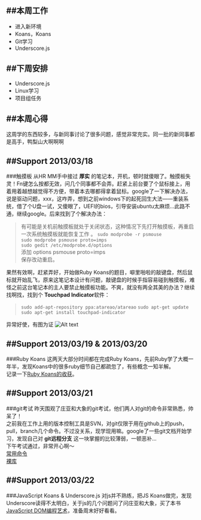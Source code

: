 ##本周工作
---
- 进入新环境
- Koans，Koans
- Git学习
- Underscore.js

##下周安排
---
- Underscore.js
- Linux学习
- 项目组任务

##本周心得
---
这周学的东西较多，与新同事讨论了很多问题，感觉非常充实。同一批的新同事都是高手，鸭梨山大啊啊啊

##Support 2013/03/18
---
###触摸板
从HR MM手中接过 **厚实** 的笔记本，开机，顿时就傻眼了。触摸板失灵！Fn键怎么按都无效，问几个同事都不会弄。赶紧上前台要了个鼠标接上，用着用着越想越觉得不方便，带着本去哪都得拿着鼠标。google了一下解决办法，说是驱动问题，xxx，这咋弄，想到之前windows下的起死回生大法——重装系统，借了个U盘一试，又傻眼了，UEFI的bios，引导安装ubuntu太麻烦...此路不通，继续google。后来找到了个解决办法：
> 有可能是关机前触摸板就处于关闭状态，这种情况下先打开触摸板，再重启一次系统触摸板就能恢复工作 。 
`sudo modprobe -r psmouse`  
`sudo modprobe psmouse proto=imps`  
`sudo gedit /etc/modprobe.d/options`  
添加 options psmouse proto=imps  
保存改动重启。

果然有效啊，赶紧弄好，开始做Ruby Koans的题目，噼里啪啦的敲键盘，然后鼠标就开始乱飞，原来这笔记本设计有问题，敲键盘的时候手指容易碰到触摸板，难怪之前这台笔记本的主人要禁止触摸板功能。不爽，就没有两全其美的办法？继续找啊找，找到个 **Touchpad Indicator**软件：
> `sudo add-apt-repository ppa:atareao/atareao` 
`sudo apt-get update`  
`sudo apt-get install touchpad-indicator `

异常好使，有图为证
![Alt text](http://pic.55.la/upload/temp/2013/03/24/13/100004590535864.jpg)

##Support 2013/03/19 & 2013/03/20
---
###Ruby Koans
这两天大部分时间都在完成Ruby Koans，先前Ruby学了大概一年半，发现Koans中的很多ruby细节自己都疏忽了，有些概念一知半解。  
记录一下[Ruby Koans的收获](https://github.com/NaixSpirit/wiki/blob/master/ruby-koans.md)。


##Support 2013/03/21
---
###git考试
昨天围观了庄亚和大象的git考试，他们两人对git的命令非常熟悉，帅呆了！  
之前我在工作上用的版本控制工具是SVN，对git仅限于用在github上的push，pull，branch几个命令。不过没关系，现学现用嘛。google了一些git文档开始学习，发现自己对 **git远程分支** 这一块掌握的比较薄弱，一顿恶补...  
下午考试通过，非常开心啊～     
[常用命令](https://github.com/NaixSpirit/wiki/blob/master/git.md)  
[裸库](https://github.com/NaixSpirit/wiki/blob/master/git-init-bare.md)

##Support 2013/03/22
---
###JavaScript Koans & Underscore.js
对js并不熟练，把JS Koans做完，发现Underscore读得不太明白，关于js的几个问题问了问庄亚和大象，买了本书[JavaScript DOM编程艺术](http://book.douban.com/subject/1921890/)，准备周末好好看看。

